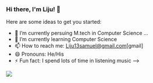 ### Hi there, I'm Liju! 👋


Here are some ideas to get you started:

- 🔭 I’m currently persuing M.tech in Computer Science ...
- 🌱 I’m currently learning Computer Science
- 📫 How to reach me: Liju13samuel@gmail.com[gmail]
- 😄 Pronouns: He/His
- ⚡ Fun fact: I spend lots of time in listening music 
-->
<img src="https://github-readme-stats.vercel.app/api?username=lijuSam&&show_icons=true&title_color=ffffff&icon_color=bb2acf&text_color=daf7dc&bg_color=151515">
